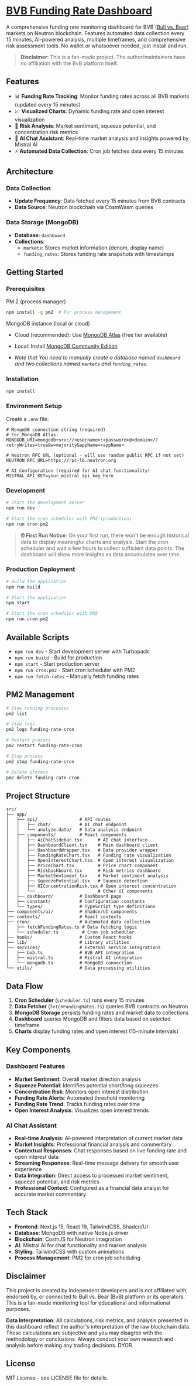 # [BVB Funding Rate Dashboard](https://bvb-dashboard.vercel.app/dashboard)

A comprehensive funding rate monitoring dashboard for BVB ([Bull vs. Bear](https://bullbear.zone/)) markets on Neutron blockchain. Features automated data collection every 15 minutes, AI-powered analysis, multiple timeframes, and comprehensive risk assessment tools. No wallet or whatsoever needed, just install and run.

> **Disclaimer**: This is a fan-made project. The author/maintainers have no affiliation with the BvB platform itself.

## Features

- 📊 **Funding Rate Tracking**: Monitor funding rates across all BVB markets (updated every 15 minutes)
- 📈 **Visualized Charts**: Dynamic funding rate and open interest visualization
- 🚨 **Risk Analysis**: Market sentiment, squeeze potential, and concentration risk metrics
- 🤖 **AI Chat Assistant**: Real-time market analysis and insights powered by Mistral AI
- ⚡ **Automated Data Collection**: Cron job fetches data every 15 minutes

## Architecture

### Data Collection

- **Update Frequency**: Data fetched every 15 minutes from BVB contracts
- **Data Source**: Neutron blockchain via CosmWasm queries

### Data Storage (MongoDB)

- **Database**: `dashboard`
- **Collections**:
  - `markets`: Stores market information (denom, display name)
  - `funding_rates`: Stores funding rate snapshots with timestamps

## Getting Started

### Prerequisites

PM 2 (process manager)

```bash
npm install -g pm2  # For process management
```

MongoDB instance (local or cloud)

- Cloud (recommended): Use [MongoDB Atlas](https://www.mongodb.com/cloud/atlas) (free tier available)
- Local: Install [MongoDB Community Edition](https://www.mongodb.com/docs/manual/installation/)

- _Note that You need to manually create a database named `dashboard` and two collections named `markets` and `funding_rates`_.

### Installation

```bash
npm install
```

### Environment Setup

Create a `.env` file:

```env
# MongoDB connection string (required)
# For MongoDB Atlas:
MONGODB_URI=mongodb+srv://<username>:<password>@<domain>/?retryWrites=true&w=majority&appName=<appName>

# Neutron RPC URL (optional - will use random public RPC if not set)
NEUTRON_RPC_URL=https://rpc-lb.neutron.org

# AI Configuration (required for AI chat functionality)
MISTRAL_API_KEY=your_mistral_api_key_here
```

### Development

```bash
# Start the development server
npm run dev

# Start the cron scheduler with PM2 (production)
npm run cron:pm2
```

> **⏰ First Run Notice**: On your first run, there won't be enough historical data to display meaningful charts and analysis. Start the cron scheduler and wait a few hours to collect sufficient data points. The dashboard will show more insights as data accumulates over time.

### Production Deployment

```bash
# Build the application
npm run build

# Start the application
npm start

# Start the cron scheduler with PM2
npm run cron:pm2
```

## Available Scripts

- `npm run dev` - Start development server with Turbopack
- `npm run build` - Build for production
- `npm start` - Start production server
- `npm run cron:pm2` - Start cron scheduler with PM2
- `npm run fetch-rates` - Manually fetch funding rates

## PM2 Management

```bash
# View running processes
pm2 list

# View logs
pm2 logs funding-rate-cron

# Restart process
pm2 restart funding-rate-cron

# Stop process
pm2 stop funding-rate-cron

# Delete process
pm2 delete funding-rate-cron
```

## Project Structure

```
src/
├── app/
│   ├── api/                # API routes
│   │   ├── chat/           # AI chat endpoint
│   │   └── analyze-data/   # Data analysis endpoint
│   ├── components/         # React components
│   │   ├── AiChatSidebar.tsx      # AI chat interface
│   │   ├── DashboardClient.tsx    # Main dashboard client
│   │   ├── DashboardWrapper.tsx   # Data provider wrapper
│   │   ├── FundingRateChart.tsx   # Funding rate visualization
│   │   ├── OpenInterestChart.tsx  # Open interest visualization
│   │   ├── PriceChart.tsx         # Price chart component
│   │   ├── RiskDashboard.tsx      # Risk metrics dashboard
│   │   ├── MarketSentiment.tsx    # Market sentiment analysis
│   │   ├── SqueezePotential.tsx   # Squeeze detection
│   │   ├── OIConcentrationRisk.tsx # Open interest concentration
│   │   └── ...                    # Other UI components
│   ├── dashboard/          # Dashboard page
│   ├── constant/           # Configuration constants
│   └── types/              # TypeScript type definitions
├── components/ui/          # Shadcn/UI components
├── contexts/               # React contexts
├── cron/                   # Automated data collection
│   ├── fetchFundingRates.ts # Data fetching logic
│   └── scheduler.ts         # Cron job scheduler
├── hooks/                  # Custom React hooks
├── lib/                    # Library utilities
├── services/               # External service integrations
│   ├── bvb.ts              # BVB API integration
│   ├── mistral.ts          # Mistral AI integration
│   └── mongodb.ts          # MongoDB connection
└── utils/                  # Data processing utilities
```

## Data Flow

1. **Cron Scheduler** (`scheduler.ts`) runs every 15 minutes
2. **Data Fetcher** (`fetchFundingRates.ts`) queries BVB contracts on Neutron
3. **MongoDB Storage** persists funding rates and market data to collections
4. **Dashboard** queries MongoDB and filters data based on selected timeframe
5. **Charts** display funding rates and open interest (15-minute intervals)

## Key Components

### Dashboard Features

- **Market Sentiment**: Overall market direction analysis
- **Squeeze Potential**: Identifies potential short/long squeezes
- **Concentration Risk**: Monitors open interest distribution
- **Funding Rate Alerts**: Automated threshold monitoring
- **Funding Rate Trend**: Tracks funding rates over time
- **Open Interest Analysis**: Visualizes open interest trends

### AI Chat Assistant

- **Real-time Analysis**: AI-powered interpretation of current market data
- **Market Insights**: Professional financial analysis and commentary
- **Contextual Responses**: Chat responses based on live funding rate and open interest data
- **Streaming Responses**: Real-time message delivery for smooth user experience
- **Data Integration**: Direct access to processed market sentiment, squeeze potential, and risk metrics
- **Professional Context**: Configured as a financial data analyst for accurate market commentary

## Tech Stack

- **Frontend**: Next.js 15, React 19, TailwindCSS, Shadcn/UI
- **Database**: MongoDB with native Node.js driver
- **Blockchain**: CosmJS for Neutron integration
- **AI**: Mistral AI for chat functionality and market analysis
- **Styling**: TailwindCSS with custom animations
- **Process Management**: PM2 for cron job scheduling

## Disclaimer

This project is created by independent developers and is not affiliated with, endorsed by, or connected to Bull vs. Bear (BvB) platform or its operators. This is a fan-made monitoring tool for educational and informational purposes.

**Data Interpretation**: All calculations, risk metrics, and analysis presented in this dashboard reflect the author's interpretation of the raw blockchain data. These calculations are subjective and you may disagree with the methodology or conclusions. Always conduct your own research and analysis before making any trading decisions. DYOR.

## License

MIT License - see LICENSE file for details.
